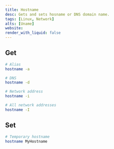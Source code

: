 ```yaml
---
title: Hostname
desc: Gets and sets hosname or DNS domain name.
tags: [Linux, Network]
alts: [Uname]
website:
render_with_liquid: false
---
```


## Get

```sh
# Alias
hostname -a

# DNS
hostname -d

# Network address
hostname -i

# All network addresses
hostname -I
```

## Set

```sh
# Temporary hostname
hostname MyHostname
```